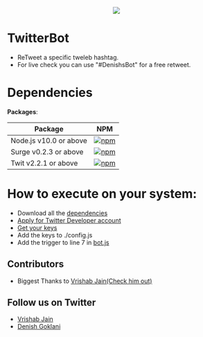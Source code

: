  <p align=center>
    <img src="https://help.twitter.com/content/dam/help-twitter/brand/logo.png"/>
  </p>
  
  
# TwitterBot
- ReTweet a specific tweleb hashtag.
- For live check you can use "#DenishsBot" for a free retweet.

# Dependencies

**Packages**: 


| Package       | NPM           |
| ------------- | ------------- |
|Node.js v10.0 or above| [![npm](https://img.shields.io/badge/Node-10.0-blue)](https://nodejs.org/en/download/)|
|Surge v0.2.3 or above | [![npm](https://img.shields.io/badge/Surge-0.2.4%5E-blue)](https://www.npmjs.com/package/surge)|
|Twit v2.2.1 or above  | [![npm](https://img.shields.io/badge/Twit-2.2.1%5E-blue)](https://www.npmjs.com/package/twit)|


# How to execute on your system:
- Download all the [dependencies](https://github.com/sparkcoder157/TwitterBot/blob/master/README.md#dependencies)
- [Apply for Twitter Developer account](https://developer.twitter.com/en)
- [Get your keys](https://developer.twitter.com/en/apps)
- Add the keys to ./config.js
- Add the trigger to line 7 in [bot.js](https://github.com/sparkcoder157/TwitterBot/blob/master/bot.js)

## Contributors
- Biggest Thanks to [Vrishab Jain(Check him out)](https://github.com/dragoFireup)
## Follow us on Twitter
- [Vrishab Jain](https://twitter.com/drago_fireup)
- [Denish Goklani](https://twitter.com/sparkcoder_)
